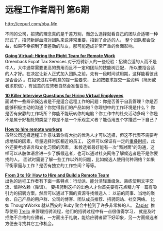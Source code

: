 # 远程工作者周刊 第6期

<http://eepurl.com/bba-Mn>

不同的公司，招骋的理念真的是千差万别，而怎么选择就看自己的团队合适哪一种形式了，招骋新鲜血液对团队来说非常重要，招到了合适的人，
整个团队都会受益，如果不幸招到了很差劲的队友，那可能造成非常严重的负面影响。

**[Going Virtual: Hiring the Right Team for Remote Work](http://www.entrepreneur.com/article/237487)**  
Greenback Expat Tax Services 对于招骋新人的一些经验：招骋合适的人而不是牛人，大牛通常需要更高的费用而且不一定和团队的技能树匹配，
所以要招合适的人才好。在决定让新人正式加入团队之前，先有一段时间试用期，这样能看彼此是否合适 。在招骋过程中刻意的提一些要求，
比如按要求提交一些资料（简历或者求职信），有诚意的应骋者自然会准备妥当。

**[10 Killer Interview Questions for Hiring Virtual Employees](http://www.inc.com/minda-zetlin/10-killer-interview-questions-for-hiring-remote-employees.html)**  
面试中一些辨识候选者是不是适合远程工作的问题：你是否善于自我管理？你是否能够积极主动的沟通？你觉得我们的产品如何？你理想中的工作环境是什么？
你是否有安静的工作场所？你能不能玩转你的电脑？你工作中的社交活动多吗？你是不是属于好相处的类型？你是不是一个乐观主义者？能否用五个字描述一下自己？

**[How to hire remote workers](http://www.pcworld.com/article/2840945/how-to-hire-remote-workers.html)**  
虽然公司选择远程工作意味着你有大批的优秀人才可以选择，但这不代表不需要考虑地域的因素，尽量选择时区相近的员工，
这样可以保证有一定的[重叠时间](http://www.jianshu.com/p/e6aadc307ebd)，此外还要考虑语言和文化习惯的因素。
和候选者最好能有一次"面对面"的沟通，这样可以从肢体语言进一步了解候选者，也可以通过社交网络了解候选者是不是你要找的人。
面试时需要了解一些工作以外的问题，比如候选人使用何种网络？如果平衡家庭与工作？是否有独立的工作空间？等等。

**[From 3 to 16: How to Hire and Build a Remote Team](https://zapier.com/blog/how-to-hire-remote-team/)**  
出色的远程工作者有下面一些特点：行动派、能分清轻重级急、熟练使用文字交流、值得依赖（靠谱）。
要招骋到这样的出色人才你首先要有花点精力写一篇有吸引力的招骋方案，然后可以通过下面的资源寻找候选人：
以前的同事、当地的聚会、自己产品的用户群、公司的博客、团队成员推荐、招骋网站、社交网络。
比如 ThoughtWorks 就从西安的 Ruby 聚会中挖到了许多非常棒的人。 [Zapier](https://zapier.com/) 
推荐使用 [Trello](https://trello.com/) 来管理招骋流程，他们的招骋过程中有一点很值得学习，
就是及时拒绝不合格的应骋者，一方面出于礼貌，能给应骋者留下好印象，另一方面候选者方便去寻找其它工作机会。

